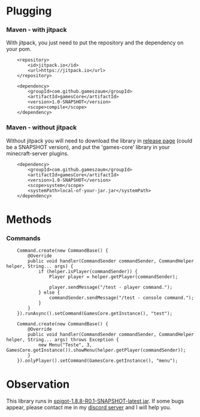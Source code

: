 # Plugging

### Maven - with jitpack

With jitpack, you just need to put the repository and the dependency on your pom.


        <repository>
            <id>jitpack.io</id>
            <url>https://jitpack.io</url>
        </repository>

        <dependency>
            <groupId>com.github.gameszaum</groupId>
            <artifactId>gamesCore</artifactId>
            <version>1.0-SNAPSHOT</version>
            <scope>compile</scope>
        </dependency>

### Maven - without jitpack

Without jitpack you will need to download the library in [release page](https://github.com/gameszaum/gamesCore/releases) (could be a SNAPSHOT version), and put the 'games-core' library in your minecraft-server plugins.


        <dependency>
            <groupId>com.github.gameszaum</groupId>
            <artifactId>gamesCore</artifactId>
            <version>1.0-SNAPSHOT</version>
            <scope>system</scope>
            <systemPath>local-of-your-jar.jar</systemPath>
        </dependency>
        
# Methods

### Commands
        Command.create(new CommandBase() {
            @Override
            public void handler(CommandSender commandSender, CommandHelper helper, String... args) {
                if (helper.isPlayer(commandSender)) {
                    Player player = helper.getPlayer(commandSender);

                    player.sendMessage("/test - player command.");
                } else {
                    commandSender.sendMessage("/test - console command.");
                }
            }
        }).runAsync().setCommand(GamesCore.getInstance(), "test");

        Command.create(new CommandBase() {
            @Override
            public void handler(CommandSender commandSender, CommandHelper helper, String... args) throws Exception {
                new Menu("Teste", 3, GamesCore.getInstance()).showMenu(helper.getPlayer(commandSender));
            }
        }).onlyPlayer().setCommand(GamesCore.getInstance(), "menu");
# Observation

This library runs in [spigot-1.8.8-R0.1-SNAPSHOT-latest.jar](https://getbukkit.org/get/hNiHm0tuqAg1Xg7w7zudk63uHr0xo48D). If some bugs appear, please contact me in my [discord server](https://discord.gg/uTCR3TK) and I will help you.
